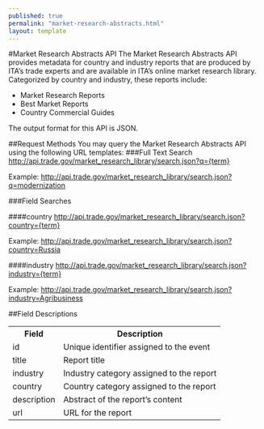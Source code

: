 ```yaml
---
published: true
permalink: "market-research-abstracts.html"
layout: template
---
```


#Market Research Abstracts API
The Market Research Abstracts API provides metadata for country and industry reports that are produced by ITA’s trade experts and are available in ITA’s online market research library.  Categorized by country and industry, these reports include:

* Market Research Reports
* Best Market Reports
* Country Commercial Guides

The output format for this API is JSON.

##Request Methods
You may query the Market Research Abstracts API using the following URL templates:
###Full Text Search
    http://api.trade.gov/market_research_library/search.json?q={term}

  Example:
    http://api.trade.gov/market_research_library/search.json?q=modernization

###Field Searches

####country
    http://api.trade.gov/market_research_library/search.json?country={term}

  Example:
    http://api.trade.gov/market_research_library/search.json?country=Russia

####industry
    http://api.trade.gov/market_research_library/search.json?industry={term}

  Example:
    http://api.trade.gov/market_research_library/search.json?industry=Agribusiness

##Field Descriptions
<table border="0">
<tr>
<th>Field</th>
<th>Description</th>
</tr>
<tr>
<td>id</td>
<td>Unique identifier assigned to the event</td>
</tr>
<tr>
<td>title</td>
<td>Report title</td>
</tr>
<tr>
<td>industry</td>
<td>Industry category assigned to the report</td>
</tr>
<tr>
<td>country</td>
<td>Country category assigned to the report</td>
</tr>
<tr>
<td>description</td>
<td>Abstract of the report’s content</td>
</tr>
<tr>
<td>url</td>
<td>URL for the report</td>
</tr>
</table>